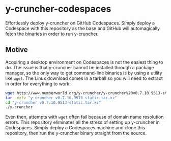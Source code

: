 # y-cruncher-codespaces
Effortlessly deploy y-cruncher on GitHub Codespaces. Simply deploy a Codespace with this repository as the base and GitHub will automagically fetch the binaries in order to run y-cruncher.

## Motive
Acquiring a desktop environment on Codespaces is not the easiest thing to do. The issue is that y-cruncher cannot be installed through a package manager, so the only way to get command-line binaries is by using a utility like `wget`. The Linux download comes in a tarball so you will need to extract in order for everything to work:

```bash
wget http://www.numberworld.org/y-cruncher/y-cruncher%20v0.7.10.9513-static.tar.xz
tar -xzfv "y-cruncher v0.7.10.9513-static.tar.xz"
cd "y-cruncher v0.7.10.9513-static.tar.xz"
./y-cruncher
```

Even then, attempts with `wget` often fail because of domain name resolution errors. This repository eliminates all the stress of setting up y-cruncher in Codespaces. Simply deploy a Codespaces machine and clone this repository, then run the y-cruncher binary straight from the source.
